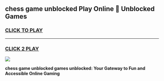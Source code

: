 
## chess game unblocked Play Online 👋 Unblocked Games
<h3>
<a href="https://premium.freeplayer.one?title=chess_game_unblocked&ref=19F">CLICK TO PLAY</a></h3>
<hr>

<h3>
<a href="https://premium.freeplayer.one?title=chess_game_unblocked&ref=19F">CLICK 2 PLAY</a>
  
</h3>

<a href="https://premium.freeplayer.one?title=chess_game_unblocked&ref=19F"><img src="https://clearcache.store/games.png"></a>


**chess game unblocked games unblocked: Your Gateway to Fun and Accessible Online Gaming**
